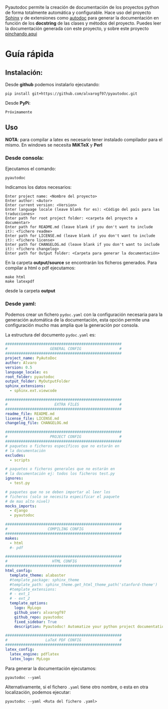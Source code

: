 Pyautodoc permite la creación de documentación de los proyectos python de forma totalmente automática y
configurable. Hace uso del proyecto [Sphinx](http://www.sphinx-doc.org/en/master/) y de extensiones como 
[autodoc](http://www.sphinx-doc.org/es/stable/ext/autodoc.html) para generar la documentación en función
de los **docstring** de las clases y métodos del proyecto. Puedes leer la documentación generada con este proyecto,
y sobre este proyecto [pinchando aqui](https://alvarogf97.github.io/pyautodoc/index.html)

# Guía rápida

## Instalación:

Desde **github** podemos instalarlo ejecutando:
````
pip install git+https://github.com/alvarogf97/pyautodoc.git
````

Desde **PyPi**:

````
Próximamente
````

## Uso

**NOTA**:
para compilar a latex es necesario tener instalado compilador para el mismo. En windows se necesita 
**MiKTeX** y **Perl**

### Desde consola:

Ejecutamos el comando:

````
pyautodoc
````

Indicamos los datos necesarios:

````
Enter project name: <Nombre del proyecto>
Enter author: <Autor>
Enter current version: <Version>
Enter language locale (leave blank for es): <Código del país para las traducciones>
Enter path for root project folder: <carpeta del proyecto a documentar>
Enter path for README.md (leave blank if you don't want to include it): <fichero readme>
Enter path for LICENSE.md (leave blank if you don't want to include it): <fichero license>
Enter path for CHANGELOG.md (leave blank if you don't want to include it): <fichero changelog>
Enter path for Output folder: <Carpeta para generar la documentación>
````

En la carpeta **output/source** se encontrarán los ficheros generados. Para compilar a html o pdf ejecutamos:
````
make html
make latexpdf
````
desde la carpeta **output**

### Desde yaml:

Podemos crear un fichero ```pydoc.yaml``` con la configuración necesaria para la generación automática de la
documentación, esta opción permite una configuración mucho mas amplia que la generación por consola.

La estructura del documento ```pydoc.yaml``` es: 

````yaml
####################################################
#                   GENERAL CONFIG                 #
####################################################
project_name: PyAutoDoc
author: Alvaro
version: 0.5
language_locale: es
root_folder: pyautodoc
output_folder: MyOutputFolder
sphinx_extensions:
  - sphinx.ext.viewcode

####################################################
#                     EXTRA FILES                  #
####################################################
readme_file: README.md
license_file: LICENSE.md
changelog_file: CHANGELOG.md

####################################################
#                   PROJECT CONFIG                 #
####################################################
# paquetes o ficheros específicos que no estarán en 
# la documentación
excludes:
  - scripts

# paquetes o ficheros generales que no estarán en 
# la documentación ej: todos los ficheros test.py
ignores:
  - test.py

# paquetes que no se deben importar al leer los 
# ficheros (solo se necesita especificar el paquete
# de mas alto nivel)
mocks_imports:
  - django
  - pyautodoc

####################################################
#                  COMPILING CONFIG                #
####################################################
makes:
  - html
  #- pdf

####################################################
#                    HTML CONFIG                   #
####################################################
html_config:
  template_theme: alabaster
  #template_package: sphinx_theme
  #template_path: sphinx_theme.get_html_theme_path('stanford-theme')
  #template_extensions:
  # - ext_1
  # - ext_2
  template_options:
    logo: MyLogo
    github_user: alvarogf97
    github_repo: pyautodoc
    fixed_sidebar: True
    description: Pyautodoc! Automatize your python project documentation

####################################################
#                 LaTeX PDF CONFIG                 #
####################################################
latex_config:
  latex_engine: pdflatex
  latex_logo: MyLogo
````

Para generar la documentación ejecutamos:
````
pyautodoc --yaml
````

Alternativamente, si el fichero ``.yaml`` tiene otro nombre, o esta en otra localización, podemos
ejecutar:

````
pyautodoc --yaml <Ruta del fichero .yaml>
````